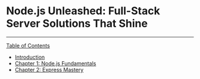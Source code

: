 # Node.js Unleashed: Full-Stack Server Solutions That Shine
---
[Table of Contents](toc.md)

* [Introduction](chapters/Introduction.md)
* [Chapter 1: Node.js Fundamentals](chapters/chapter-01/1-1.md)
* [Chapter 2: Express Mastery](chapters/chapter-02/2-1.md)
